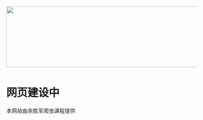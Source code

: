 
  
<body>
  <h1><img src="/LXTVweb/evs_lxtv_new.png" width="800" height="161" alt=""/></h1>
  <h1><strong>网页建设中</strong></h1>
   本网站由余胜军爬虫课程提供
</body>
<template>
  <div class="email-container">
    <img id="email-img" src="./image/qvnidayede.gif" >
  </div>
</template>
